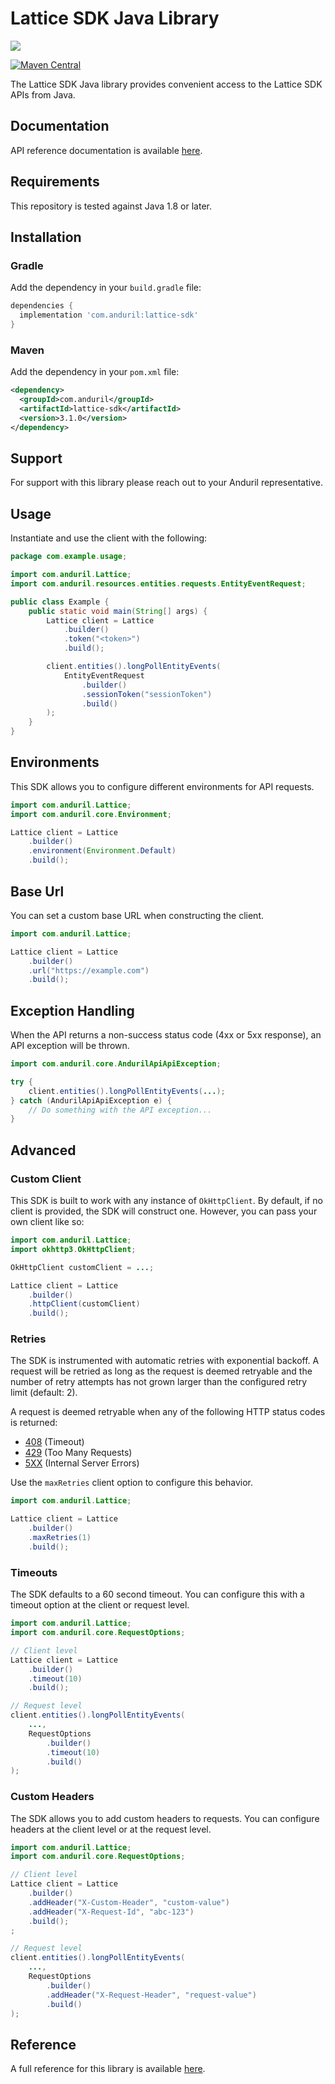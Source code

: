 # Lattice SDK Java Library

![](https://www.anduril.com/lattice-sdk/)

[![Maven Central](https://img.shields.io/maven-central/v/com.anduril/lattice-sdk)](https://central.sonatype.com/artifact/com.anduril/lattice-sdk)

The Lattice SDK Java library provides convenient access to the Lattice SDK APIs from Java.

## Documentation

API reference documentation is available [here](https://developer.anduril.com/).

## Requirements

This repository is tested against Java 1.8 or later. 

## Installation

### Gradle

Add the dependency in your `build.gradle` file:

```groovy
dependencies {
  implementation 'com.anduril:lattice-sdk'
}
```

### Maven

Add the dependency in your `pom.xml` file:

```xml
<dependency>
  <groupId>com.anduril</groupId>
  <artifactId>lattice-sdk</artifactId>
  <version>3.1.0</version>
</dependency>
```

## Support

For support with this library please reach out to your Anduril representative.

## Usage

Instantiate and use the client with the following:

```java
package com.example.usage;

import com.anduril.Lattice;
import com.anduril.resources.entities.requests.EntityEventRequest;

public class Example {
    public static void main(String[] args) {
        Lattice client = Lattice
            .builder()
            .token("<token>")
            .build();

        client.entities().longPollEntityEvents(
            EntityEventRequest
                .builder()
                .sessionToken("sessionToken")
                .build()
        );
    }
}
```

## Environments

This SDK allows you to configure different environments for API requests.

```java
import com.anduril.Lattice;
import com.anduril.core.Environment;

Lattice client = Lattice
    .builder()
    .environment(Environment.Default)
    .build();
```

## Base Url

You can set a custom base URL when constructing the client.

```java
import com.anduril.Lattice;

Lattice client = Lattice
    .builder()
    .url("https://example.com")
    .build();
```

## Exception Handling

When the API returns a non-success status code (4xx or 5xx response), an API exception will be thrown.

```java
import com.anduril.core.AndurilApiApiException;

try {
    client.entities().longPollEntityEvents(...);
} catch (AndurilApiApiException e) {
    // Do something with the API exception...
}
```

## Advanced

### Custom Client

This SDK is built to work with any instance of `OkHttpClient`. By default, if no client is provided, the SDK will construct one. 
However, you can pass your own client like so:

```java
import com.anduril.Lattice;
import okhttp3.OkHttpClient;

OkHttpClient customClient = ...;

Lattice client = Lattice
    .builder()
    .httpClient(customClient)
    .build();
```

### Retries

The SDK is instrumented with automatic retries with exponential backoff. A request will be retried as long
as the request is deemed retryable and the number of retry attempts has not grown larger than the configured
retry limit (default: 2).

A request is deemed retryable when any of the following HTTP status codes is returned:

- [408](https://developer.mozilla.org/en-US/docs/Web/HTTP/Status/408) (Timeout)
- [429](https://developer.mozilla.org/en-US/docs/Web/HTTP/Status/429) (Too Many Requests)
- [5XX](https://developer.mozilla.org/en-US/docs/Web/HTTP/Status/500) (Internal Server Errors)

Use the `maxRetries` client option to configure this behavior.

```java
import com.anduril.Lattice;

Lattice client = Lattice
    .builder()
    .maxRetries(1)
    .build();
```

### Timeouts

The SDK defaults to a 60 second timeout. You can configure this with a timeout option at the client or request level.

```java
import com.anduril.Lattice;
import com.anduril.core.RequestOptions;

// Client level
Lattice client = Lattice
    .builder()
    .timeout(10)
    .build();

// Request level
client.entities().longPollEntityEvents(
    ...,
    RequestOptions
        .builder()
        .timeout(10)
        .build()
);
```

### Custom Headers

The SDK allows you to add custom headers to requests. You can configure headers at the client level or at the request level.

```java
import com.anduril.Lattice;
import com.anduril.core.RequestOptions;

// Client level
Lattice client = Lattice
    .builder()
    .addHeader("X-Custom-Header", "custom-value")
    .addHeader("X-Request-Id", "abc-123")
    .build();
;

// Request level
client.entities().longPollEntityEvents(
    ...,
    RequestOptions
        .builder()
        .addHeader("X-Request-Header", "request-value")
        .build()
);
```

## Reference

A full reference for this library is available [here](https://github.com/anduril/lattice-sdk-java/blob/HEAD/./reference.md).
